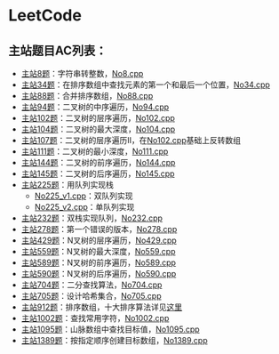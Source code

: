 # LeetCode
## 主站题目AC列表：
- [主站8题](https://leetcode-cn.com/problems/string-to-integer-atoi/)：字符串转整数，[No8.cpp](https://github.com/Vae1997/Review-Coding/blob/master/Coding/leetcode/No.8.cpp)
- [主站34题](https://leetcode-cn.com/problems/find-first-and-last-position-of-element-in-sorted-array/)：在排序数组中查找元素的第一个和最后一个位置，[No34.cpp](https://github.com/Vae1997/Review-Coding/blob/master/Coding/leetcode/No34.cpp)
- [主站88题](https://leetcode-cn.com/problems/merge-sorted-array/)：合并排序数组，[No88.cpp](https://github.com/Vae1997/Review-Coding/blob/master/Coding/leetcode/No88.cpp)
- [主站94题](https://leetcode-cn.com/problems/binary-tree-inorder-traversal/)：二叉树的中序遍历，[No94.cpp](https://github.com/Vae1997/Review-Coding/blob/master/Coding/leetcode/No94.cpp)
- [主站102题](https://leetcode-cn.com/problems/binary-tree-level-order-traversal/)：二叉树的层序遍历，[No102.cpp](https://github.com/Vae1997/Review-Coding/blob/master/Coding/leetcode/No102.cpp)
- [主站104题](https://leetcode-cn.com/problems/maximum-depth-of-binary-tree/)：二叉树的最大深度，[No104.cpp](https://github.com/Vae1997/Review-Coding/blob/master/Coding/leetcode/No104.cpp)
- [主站107题](https://leetcode-cn.com/problems/binary-tree-level-order-traversal-ii/)：二叉树的层序遍历II，在[No102.cpp](https://github.com/Vae1997/Review-Coding/blob/master/Coding/leetcode/No102.cpp)基础上反转数组
- [主站111题](https://leetcode-cn.com/problems/minimum-depth-of-binary-tree/)：二叉树的最小深度，[No111.cpp](https://github.com/Vae1997/Review-Coding/blob/master/Coding/leetcode/No111.cpp)
- [主站144题](https://leetcode-cn.com/problems/binary-tree-preorder-traversal/)：二叉树的前序遍历，[No144.cpp](https://github.com/Vae1997/Review-Coding/blob/master/Coding/leetcode/No144.cpp)
- [主站145题](https://leetcode-cn.com/problems/binary-tree-postorder-traversal/)：二叉树的后序遍历，[No145.cpp](https://github.com/Vae1997/Review-Coding/blob/master/Coding/leetcode/No145.cpp)
- [主站225题](https://leetcode-cn.com/problems/implement-stack-using-queues/)：用队列实现栈
  - [No225_v1.cpp](https://github.com/Vae1997/Review-Coding/blob/master/Coding/leetcode/No225_v1.cpp)：双队列实现
  - [No225_v2.cpp](https://github.com/Vae1997/Review-Coding/blob/master/Coding/leetcode/No225_v2.cpp)：单队列实现
- [主站232题](https://leetcode-cn.com/problems/implement-queue-using-stacks/)：双栈实现队列，[No232.cpp](https://github.com/Vae1997/Review-Coding/blob/master/Coding/leetcode/No232.cpp)
- [主站278题](https://leetcode-cn.com/problems/first-bad-version/)：第一个错误的版本，[No278.cpp](https://github.com/Vae1997/Review-Coding/blob/master/Coding/leetcode/No278.cpp)
- [主站429题](https://leetcode-cn.com/problems/n-ary-tree-level-order-traversal/)：N叉树的层序遍历，[No429.cpp](https://github.com/Vae1997/Review-Coding/blob/master/Coding/leetcode/No429.cpp)
- [主站559题](https://leetcode-cn.com/problems/maximum-depth-of-n-ary-tree/)：N叉树的最大深度，[No559.cpp](https://github.com/Vae1997/Review-Coding/blob/master/Coding/leetcode/No559.cpp)
- [主站589题](https://leetcode-cn.com/problems/n-ary-tree-preorder-traversal/)：N叉树的前序遍历，[No589.cpp](https://github.com/Vae1997/Review-Coding/blob/master/Coding/leetcode/No589.cpp)
- [主站590题](https://leetcode-cn.com/problems/n-ary-tree-postorder-traversal/submissions/)：N叉树的后序遍历，[No590.cpp](https://github.com/Vae1997/Review-Coding/blob/master/Coding/leetcode/No590.cpp)
- [主站704题](https://leetcode-cn.com/problems/binary-search/)：二分查找算法，[No704.cpp](https://github.com/Vae1997/Review-Coding/blob/master/Coding/leetcode/No704.cpp)
- [主站705题](https://leetcode-cn.com/problems/design-hashset/)：设计哈希集合，[No705.cpp](https://github.com/Vae1997/Review-Coding/blob/master/Coding/leetcode/No705.cpp)
- [主站912题](https://leetcode-cn.com/problems/sort-an-array/)：排序数组，十大排序算法详见[这里](https://github.com/Vae1997/Review-Coding/tree/master/Review/%E6%95%B0%E6%8D%AE%E7%BB%93%E6%9E%84%E5%92%8C%E7%AE%97%E6%B3%95/%E6%8E%92%E5%BA%8F%E7%AE%97%E6%B3%95)
- [主站1002题](https://leetcode-cn.com/problems/find-common-characters/)：查找常用字符，[No1002.cpp](https://github.com/Vae1997/Review-Coding/blob/master/Coding/leetcode/No1002.cpp)
- [主站1095题](https://leetcode-cn.com/problems/find-in-mountain-array/)：山脉数组中查找目标值，[No1095.cpp](https://github.com/Vae1997/Review-Coding/blob/master/Coding/leetcode/No1095.cpp)
- [主站1389题](https://leetcode-cn.com/problems/create-target-array-in-the-given-order/)：按指定顺序创建目标数组，[No1389.cpp](https://github.com/Vae1997/Review-Coding/blob/master/Coding/leetcode/No1389.cpp)

